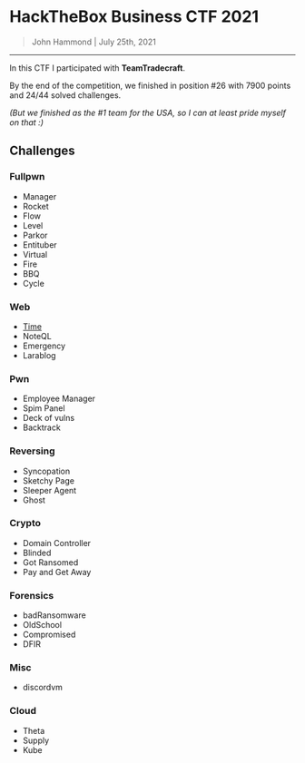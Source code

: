 # HackTheBox Business CTF 2021

> John Hammond | July 25th, 2021

-------------------


In this CTF I participated with **TeamTradecraft**.

By the end of the competition, we finished in position #26 with 7900 points and 24/44 solved challenges.

*(But we finished as the #1 team for the USA, so I can at least pride myself on that :)* 

## Challenges

### Fullpwn

* Manager
* Rocket
* Flow
* Level
* Parkor
* Entituber
* Virtual
* Fire
* BBQ
* Cycle

### Web

* [Time](web/time_COMPLETE/)
* NoteQL
* Emergency
* Larablog

### Pwn

* Employee Manager
* Spim Panel
* Deck of vulns
* Backtrack

### Reversing

* Syncopation
* Sketchy Page
* Sleeper Agent
* Ghost

### Crypto

* Domain Controller
* Blinded
* Got Ransomed
* Pay and Get Away

### Forensics
* badRansomware
* OldSchool
* Compromised
* DFIR

### Misc

* discordvm

### Cloud

* Theta
* Supply
* Kube

